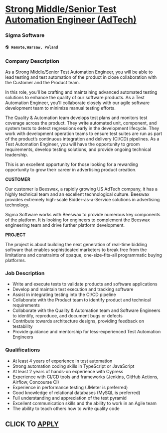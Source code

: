 # [Strong Middle/Senior Test Automation Engineer (AdTech)](https://www.remotewlb.com/apply/strong-middle-senior-test-automation-engineer-adtech)  
### Sigma Software  
#### `🌎 Remote,Warsaw, Poland`  

### **Company Description**

As a Strong Middle/Senior Test Automation Engineer, you will be able to lead testing and test automation of the product in close collaboration with the Сustomer and the Product team.

In this role, you'll be crafting and maintaining advanced automated testing solutions to enhance the quality of our software products. As a Test Automation Engineer, you'll collaborate closely with our agile software development team to minimize manual testing efforts.

The Quality & Automation team develops test plans and monitors test coverage across the product. They write automated unit, component, and system tests to detect regressions early in the development lifecycle. They work with development operation teams to ensure test suites are run as part of the product’s continuous integration and delivery (CI/CD) pipelines. As a Test Automation Engineer, you will have the opportunity to groom requirements, develop testing solutions, and provide ongoing technical leadership.

This is an excellent opportunity for those looking for a rewarding opportunity to grow their career in advertising product creation.

 **CUSTOMER**

Our customer is Beeswax, a rapidly growing US AdTech company, it has a highly technical team and an excellent technological culture. Beeswax provides extremely high-scale Bidder-as-a-Service solutions in advertising technology.

Sigma Software works with Beeswax to provide numerous key components of the platform. It is looking for engineers to complement the Beeswax engineering team and drive further platform development.

**PROJECT**

The project is about building the next generation of real-time bidding software that enables sophisticated marketers to break free from the limitations and constraints of opaque, one-size-fits-all programmatic buying platforms.

###  **Job Description**

  * Write and execute tests to validate products and software applications 
  * Develop and maintain test execution and tracking software 
  * Assist in integrating testing into the CI/CD pipeline 
  * Collaborate with the Product team to identify product and technical requirements 
  * Collaborate with the Quality & Automation team and Software Engineers to identify, reproduce, and document bugs or defects 
  * Contribute towards architecture designs, providing feedback on testability 
  * Provide guidance and mentorship for less-experienced Test Automation Engineers 

### **Qualifications**

  * At least 4 years of experience in test automation 
  * Strong automation coding skills in TypeScript or JavaScript 
  * At least 2 years of hands-on experience with Cypress 
  * Experience with CI/CD tools and frameworks (Jenkins, GitHub Actions, Airflow, Concourse CI) 
  * Experience in performance testing (JMeter is preferred) 
  * Good knowledge of relational databases (MySQL is preferred) 
  * Full understanding and appreciation of the test pyramid 
  * Excellent communication skills and the ability to work in an Agile team 
  * The ability to teach others how to write quality code 

  
## CLICK TO [APPLY](https://www.remotewlb.com/apply/strong-middle-senior-test-automation-engineer-adtech)

